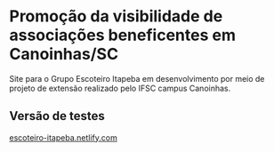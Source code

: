 # Promoção da visibilidade de associações beneficentes em Canoinhas/SC


Site para o Grupo Escoteiro Itapeba em desenvolvimento por meio de projeto de extensão realizado pelo IFSC campus Canoinhas.


## Versão de testes

[escoteiro-itapeba.netlify.com](https://escoteiro-itapeba.netlify.com)

